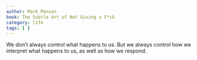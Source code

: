 ```yaml
---
author: Mark Manson
book: The Subtle Art of Not Giving a F*ck
category: life
tags: [ ]
---
```

We don’t always control what happens to us. But we always control how we interpret what happens to us, as well as how we respond.
